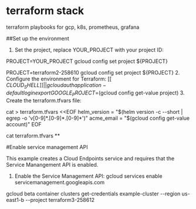 # terraform stack
terraform playbooks for gcp, k8s, prometheus, grafana


##Set up the environment

1. Set the project, replace YOUR_PROJECT with your project ID:

PROJECT=YOUR_PROJECT
gcloud config set project ${PROJECT}

PROJECT=terraform2-258610
gcloud config set project ${PROJECT}
2. Configure the environment for Terraform:
[[ $CLOUD_SHELL ]] || gcloud auth application-default login
export GOOGLE_PROJECT=$(gcloud config get-value project)
3. Create the terraform.tfvars file:

cat > terraform.tfvars <<EOF
helm_version = "$(helm version -c --short | egrep -o 'v[0-9]*.[0-9]*.[0-9]*')"
acme_email = "$(gcloud config get-value account)"
EOF

cat terraform.tfvars
**

#Enable service management API

This example creates a Cloud Endpoints service and requires that the Service Manangement API is enabled.

1. Enable the Service Management API:
gcloud services enable servicemanagement.googleapis.com


gcloud beta container clusters get-credentials example-cluster --region us-east1-b --project terraform3-258612
